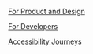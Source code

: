 [For Product and Design](/product-design.md)


[For Developers](/dev.md)

[Accessibility Journeys](/team-stories.md)